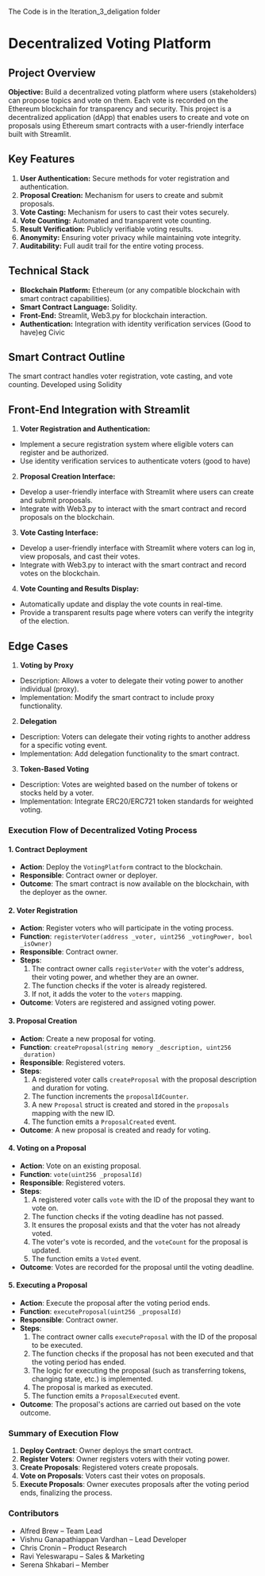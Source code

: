 The Code is in the Iteration_3_deligation folder
# Decentralized Voting Platform

## Project Overview

**Objective:** Build a decentralized voting platform where users (stakeholders) can propose topics and vote on them. Each vote is recorded on the Ethereum blockchain for transparency and security.
This project is a decentralized application (dApp) that enables users to create and vote on proposals using Ethereum smart contracts with a user-friendly interface built with Streamlit.

## Key Features

1. **User Authentication:** Secure methods for voter registration and authentication.
2. **Proposal Creation:** Mechanism for users to create and submit proposals.
3. **Vote Casting:** Mechanism for users to cast their votes securely.
4. **Vote Counting:** Automated and transparent vote counting.
5. **Result Verification:** Publicly verifiable voting results.
6. **Anonymity:** Ensuring voter privacy while maintaining vote integrity.
7. **Auditability:** Full audit trail for the entire voting process.

## Technical Stack

- **Blockchain Platform:** Ethereum (or any compatible blockchain with smart contract capabilities).
- **Smart Contract Language:** Solidity.
- **Front-End:** Streamlit, Web3.py for blockchain interaction.
- **Authentication:** Integration with identity verification services (Good to have)eg Civic

## Smart Contract Outline

The smart contract handles voter registration, vote casting, and vote counting. Developed using Solidity

## Front-End Integration with Streamlit

1. **Voter Registration and Authentication:**

- Implement a secure registration system where eligible voters can register and be authorized.
- Use identity verification services to authenticate voters (good to have)

2. **Proposal Creation Interface:**

- Develop a user-friendly interface with Streamlit where users can create and submit proposals.
- Integrate with Web3.py to interact with the smart contract and record proposals on the blockchain.

3. **Vote Casting Interface:**

- Develop a user-friendly interface with Streamlit where voters can log in, view proposals, and cast their votes.
- Integrate with Web3.py to interact with the smart contract and record votes on the blockchain.

4. **Vote Counting and Results Display:**

- Automatically update and display the vote counts in real-time.
- Provide a transparent results page where voters can verify the integrity of the election.

## Edge Cases
1. **Voting by Proxy**
- Description: Allows a voter to delegate their voting power to another individual (proxy).
- Implementation: Modify the smart contract to include proxy functionality.

2. **Delegation**
- Description: Voters can delegate their voting rights to another address for a specific voting event.
- Implementation: Add delegation functionality to the smart contract.

3. **Token-Based Voting**
- Description: Votes are weighted based on the number of tokens or stocks held by a voter.
- Implementation: Integrate ERC20/ERC721 token standards for weighted voting.

### Execution Flow of Decentralized Voting Process

#### 1. Contract Deployment
- **Action**: Deploy the `VotingPlatform` contract to the blockchain.
- **Responsible**: Contract owner or deployer.
- **Outcome**: The smart contract is now available on the blockchain, with the deployer as the owner.

#### 2. Voter Registration
- **Action**: Register voters who will participate in the voting process.
- **Function**: `registerVoter(address _voter, uint256 _votingPower, bool _isOwner)`
- **Responsible**: Contract owner.
- **Steps**:
  1. The contract owner calls `registerVoter` with the voter's address, their voting power, and whether they are an owner.
  2. The function checks if the voter is already registered.
  3. If not, it adds the voter to the `voters` mapping.
- **Outcome**: Voters are registered and assigned voting power.

#### 3. Proposal Creation
- **Action**: Create a new proposal for voting.
- **Function**: `createProposal(string memory _description, uint256 _duration)`
- **Responsible**: Registered voters.
- **Steps**:
  1. A registered voter calls `createProposal` with the proposal description and duration for voting.
  2. The function increments the `proposalIdCounter`.
  3. A new `Proposal` struct is created and stored in the `proposals` mapping with the new ID.
  4. The function emits a `ProposalCreated` event.
- **Outcome**: A new proposal is created and ready for voting.

#### 4. Voting on a Proposal
- **Action**: Vote on an existing proposal.
- **Function**: `vote(uint256 _proposalId)`
- **Responsible**: Registered voters.
- **Steps**:
  1. A registered voter calls `vote` with the ID of the proposal they want to vote on.
  2. The function checks if the voting deadline has not passed.
  3. It ensures the proposal exists and that the voter has not already voted.
  4. The voter's vote is recorded, and the `voteCount` for the proposal is updated.
  5. The function emits a `Voted` event.
- **Outcome**: Votes are recorded for the proposal until the voting deadline.

#### 5. Executing a Proposal
- **Action**: Execute the proposal after the voting period ends.
- **Function**: `executeProposal(uint256 _proposalId)`
- **Responsible**: Contract owner.
- **Steps**:
  1. The contract owner calls `executeProposal` with the ID of the proposal to be executed.
  2. The function checks if the proposal has not been executed and that the voting period has ended.
  3. The logic for executing the proposal (such as transferring tokens, changing state, etc.) is implemented.
  4. The proposal is marked as executed.
  5. The function emits a `ProposalExecuted` event.
- **Outcome**: The proposal's actions are carried out based on the vote outcome.

### Summary of Execution Flow
1. **Deploy Contract**: Owner deploys the smart contract.
2. **Register Voters**: Owner registers voters with their voting power.
3. **Create Proposals**: Registered voters create proposals.
4. **Vote on Proposals**: Voters cast their votes on proposals.
5. **Execute Proposals**: Owner executes proposals after the voting period ends, finalizing the process.

### Contributors
- Alfred Brew – Team Lead
- Vishnu Ganapathiappan Vardhan – Lead Developer
- Chris Cronin – Product Research 
- Ravi Yeleswarapu – Sales & Marketing
- Serena Shkabari – Member


